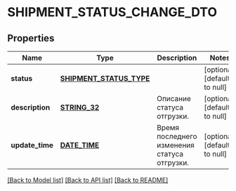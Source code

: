 # SHIPMENT_STATUS_CHANGE_DTO

## Properties
Name | Type | Description | Notes
------------ | ------------- | ------------- | -------------
**status** | [**SHIPMENT_STATUS_TYPE**](ShipmentStatusType.md) |  | [optional] [default to null]
**description** | [**STRING_32**](STRING_32.md) | Описание статуса отгрузки. | [optional] [default to null]
**update_time** | [**DATE_TIME**](DATE_TIME.md) | Время последнего изменения статуса отгрузки. | [optional] [default to null]

[[Back to Model list]](../README.md#documentation-for-models) [[Back to API list]](../README.md#documentation-for-api-endpoints) [[Back to README]](../README.md)


